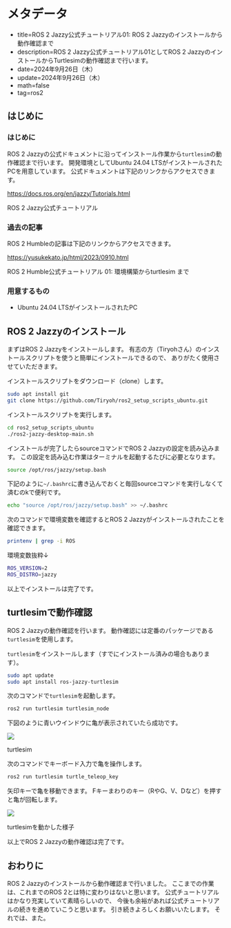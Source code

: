 # メタデータ
- title=ROS 2 Jazzy公式チュートリアル01: ROS 2 Jazzyのインストールから動作確認まで
- description=ROS 2 Jazzy公式チュートリアル01としてROS 2 JazzyのインストールからTurtlesimの動作確認まで行います。
- date=2024年9月26日（木）
- update=2024年9月26日（木）
- math=false
- tag=ros2

## はじめに
### はじめに
ROS 2 Jazzyの公式ドキュメントに沿ってインストール作業から`turtlesim`の動作確認まで行います。
開発環境としてUbuntu 24.04 LTSがインストールされたPCを用意しています。
公式ドキュメントは下記のリンクからアクセスできます。

https://docs.ros.org/en/jazzy/Tutorials.html

ROS 2 Jazzy公式チュートリアル

### 過去の記事
ROS 2 Humbleの記事は下記のリンクからアクセスできます。

https://yusukekato.jp/html/2023/0910.html

ROS 2 Humble公式チュートリアル 01: 環境構築からturtlesim まで

### 用意するもの
- Ubuntu 24.04 LTSがインストールされたPC

## ROS 2 Jazzyのインストール
まずはROS 2 Jazzyをインストールします。
有志の方（Tiryohさん）のインストールスクリプトを使うと簡単にインストールできるので、
ありがたく使用させていただきます。

インストールスクリプトをダウンロード（clone）します。

```sh
sudo apt install git
git clone https://github.com/Tiryoh/ros2_setup_scripts_ubuntu.git
```

インストールスクリプトを実行します。

```sh
cd ros2_setup_scripts_ubuntu
./ros2-jazzy-desktop-main.sh 
```

インストールが完了したらsourceコマンドでROS 2 Jazzyの設定を読み込みます。
この設定を読み込む作業はターミナルを起動するたびに必要となります。

```sh
source /opt/ros/jazzy/setup.bash 
```

下記のように`~/.bashrc`に書き込んでおくと毎回sourceコマンドを実行しなくて済むのkで便利です。

```sh
echo "source /opt/ros/jazzy/setup.bash" >> ~/.bashrc
```

次のコマンドで環境変数を確認するとROS 2 Jazzyがインストールされたことを確認できます。

```sh
printenv | grep -i ROS
```

環境変数抜粋↓

```sh
ROS_VERSION=2
ROS_DISTRO=jazzy
```

以上でインストールは完了です。

## turtlesimで動作確認
ROS 2 Jazzyの動作確認を行います。
動作確認には定番のパッケージである`turtlesim`を使用します。

`turtlesim`をインストールします（すでにインストール済みの場合もあります）。

```sh
sudo apt update
sudo apt install ros-jazzy-turtlesim
```

次のコマンドで`turtlesim`を起動します。

```sh
ros2 run turtlesim turtlesim_node
```

下図のように青いウインドウに亀が表示されていたら成功です。

![](../../images/2024/20240926_1.png)

turtlesim

次のコマンドでキーボード入力で亀を操作します。

```sh
ros2 run turtlesim turtle_teleop_key
```

矢印キーで亀を移動できます。
Fキーまわりのキー（RやG、V、Dなど）を押すと亀が回転します。

![](../../images/2024/20240926_2.png)

turtlesimを動かした様子

以上でROS 2 Jazzyの動作確認は完了です。

## おわりに
ROS 2 Jazzyのインストールから動作確認まで行いました。
ここまでの作業は、これまでのROS 2とは特に変わりはないと思います。
公式チュートリアルはかなり充実していて素晴らしいので、
今後も余裕があれば公式チュートリアルの続きを進めていこうと思います。
引き続きよろしくお願いいたします。
それでは、また。
